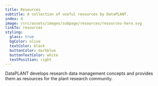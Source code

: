 ```yaml
---
title: Resources
subtitle: A collection of useful resources by DataPLANT. 
index: 4
image: /src/assets/images/subpage/resources/resources-hero.svg
linkTo: resources
styling:
  glass: true
  bgColor: olive
  textColor: black
  buttonColor: darkblue
  buttonTextColor: white
  textPosition: right
---
```


DataPLANT develops research data management concepts and provides them as resources for the plant research community.